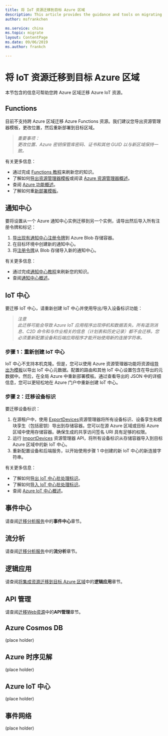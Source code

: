 ```yaml
---
title: 将 IoT 资源迁移到目标 Azure 区域
description: This article provides the guidance and tools on migrating IoT to target Azure region.
author: msfrankchen

ms.service: china 
ms.topic: migrate
layout: ContentPage 
ms.date: 09/06/2019
ms.author: frankch

---
```



# 将 IoT 资源迁移到目标 Azure 区域

本节包含的信息可帮助您跨 Azure 区域迁移 Azure IoT 资源。
 
## Functions

目前不支持跨 Azure 区域迁移 Azure Functions 资源。我们建议您导出资源管理器模板，更改位置，然后重新部署到目标区域。

>*重要事项：*  
>*更改位置、Azure 密钥保管库密码、证书和其他 GUID 以与新区域保持一致。*

有关更多信息：
* 通过完成 [Functions 教程](https://docs.azure.cn/zh-cn/azure-functions/#step-by-step-tutorials)来刷新您的知识。
* 了解如何[导出资源管理器模板](https://docs.azure.cn/zh-cn/azure-resource-manager/manage-resource-groups-portal#export-resource-groups-to-templates)或阅读 [Azure 资源管理器概述](https://docs.azure.cn/zh-cn/azure-resource-manager/resource-group-overview)。
* 查阅 [Azure 功能概述](https://docs.azure.cn/zh-cn/azure-functions/functions-overview)。
* 了解如何重[新部署模板](https://docs.azure.cn/zh-cn/azure-resource-manager/resource-group-template-deploy)。

## 通知中心

要将设置从一个 Azure 通知中心实例迁移到另一个实例，请导出然后导入所有注册令牌和标记：
1. [导出现有通知中心注册令牌](https://docs.azure.cn/zh-cn/notification-hubs/export-modify-registrations-bulk#export)到 Azure Blob 存储容器。
2. 在目标环境中创建新的通知中心。
3. 将[注册令牌](https://docs.azure.cn/zh-cn/notification-hubs/export-modify-registrations-bulk#import)从 Blob 存储导入新的通知中心。

有关更多信息：
* 通过完成[通知中心教程](https://docs.azure.cn/zh-cn/notification-hubs/#step-by-step-tutorials)来刷新您的知识。
* 查阅[通知中心概述](https://docs.azure.cn/zh-cn/notification-hubs/notification-hubs-push-notification-overview)。

## IoT 中心

要迁移 IoT 中心，请重新创建 IoT 中心并使用导出/导入设备标识功能：

>*注意*  
>*此迁移可能会导致 Azure IoT 应用程序出现停机和数据丢失。所有遥测消息、C2D 命令和与作业相关的信息（计划表和历史记录）都不会迁移。您必须重新配置设备和后端应用程序才能开始使用新的连接字符串。*

### 步骤 1：重新创建 IoT 中心
IoT 中心不支持本机克隆。但是，您可以使用 Azure 资源管理器功能将资源组[导出为模板](https://docs.azure.cn/zh-cn/azure-resource-manager/manage-resource-groups-portal#export-resource-groups-to-templates)以导出 IoT 中心元数据。配置的路由和其他 IoT 中心设置包含在导出的元数据中。然后，在全局 Azure 中重新部署模板。通过查看导出的 JSON 中的详细信息，您可以更轻松地在 Azure 门户中重新创建 IoT 中心。

### 步骤 2：迁移设备标识
要迁移设备标识：
1. 在源租户中，使用 [ExportDevices](https://docs.azure.cn/zh-cn/iot-hub/iot-hub-bulk-identity-mgmt)资源管理器将所有设备标识、设备孪生和模块孪生（包括密钥）导出到存储容器。您可以在源 Azure 区域或目标 Azure 区域中使用存储容器。确保生成的共享访问签名 URI 具有足够的权限。
2. 运行 [ImportDevices](https://docs.azure.cn/en-us/iot-hub/iot-hub-bulk-identity-mgmt) 资源管理器 API，将所有设备标识从存储容器导入到目标 Azure 区域中的新 IoT 中心。
3. 重新配置设备和后端服务，以开始使用步骤 1 中创建的新 IoT 中心的新连接字符串。

有关更多信息：
* 了解如何[导出 IoT 中心批处理标识](https://docs.azure.cn/zh-cn/iot-hub/iot-hub-bulk-identity-mgmt#export-devices)。
* 了解如何[导入 IoT 中心批处理标识](https://docs.azure.cn/zh-cn/iot-hub/iot-hub-bulk-identity-mgmt#import-devices)。
* 查阅 [Azure IoT 中心概述](https://docs.azure.cn/zh-cn/iot-hub/about-iot-hub)。


## 事件中心
请查阅[迁移分析服务](./china-migration-tools-and-guidance-analytics.md)中的**事件中心**章节。

## 流分析
请查阅[迁移分析服务](./china-migration-tools-and-guidance-analytics.md)中的**流分析**章节。

## 逻辑应用
请查阅[将集成资源迁移到目标 Azure 区域](./china-migration-tools-and-guidance-integration.md)中的**逻辑应用**章节。

## API 管理
请查阅[迁移Web资源](./china-migration-tools-and-guidance-web.md)中的**API管理**章节。

## Azure Cosmos DB
(place holder)

## Azure 时序见解
(place holder)

## Azure IoT 中心
(place holder)

## 事件网络
(place holder)

 
